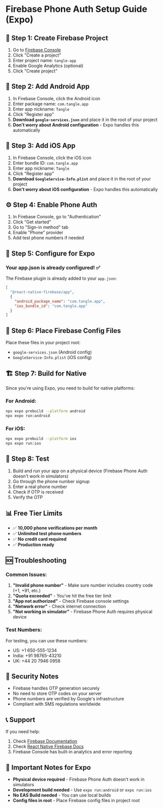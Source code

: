 # Firebase Phone Auth Setup Guide (Expo)

## 🚀 **Step 1: Create Firebase Project**

1. Go to [Firebase Console](https://console.firebase.google.com/)
2. Click "Create a project"
3. Enter project name: `tangle-app`
4. Enable Google Analytics (optional)
5. Click "Create project"

## 📱 **Step 2: Add Android App**

1. In Firebase Console, click the Android icon
2. Enter package name: `com.tangle.app`
3. Enter app nickname: `Tangle`
4. Click "Register app"
5. **Download `google-services.json`** and place it in the root of your project
6. **Don't worry about Android configuration** - Expo handles this automatically

## 🍎 **Step 3: Add iOS App**

1. In Firebase Console, click the iOS icon
2. Enter bundle ID: `com.tangle.app`
3. Enter app nickname: `Tangle`
4. Click "Register app"
5. **Download `GoogleService-Info.plist`** and place it in the root of your project
6. **Don't worry about iOS configuration** - Expo handles this automatically

## ⚙️ **Step 4: Enable Phone Auth**

1. In Firebase Console, go to "Authentication"
2. Click "Get started"
3. Go to "Sign-in method" tab
4. Enable "Phone" provider
5. Add test phone numbers if needed

## 🔧 **Step 5: Configure for Expo**

### Your app.json is already configured! ✅

The Firebase plugin is already added to your `app.json`:
```json
[
  "@react-native-firebase/app",
  {
    "android_package_name": "com.tangle.app",
    "ios_bundle_id": "com.tangle.app"
  }
]
```

## 📁 **Step 6: Place Firebase Config Files**

Place these files in your project root:
- `google-services.json` (Android config)
- `GoogleService-Info.plist` (iOS config)

## 🏗️ **Step 7: Build for Native**

Since you're using Expo, you need to build for native platforms:

### For Android:
```bash
npx expo prebuild --platform android
npx expo run:android
```

### For iOS:
```bash
npx expo prebuild --platform ios
npx expo run:ios
```

## 🧪 **Step 8: Test**

1. Build and run your app on a physical device (Firebase Phone Auth doesn't work in simulators)
2. Go through the phone number signup
3. Enter a real phone number
4. Check if OTP is received
5. Verify the OTP

## 📊 **Free Tier Limits**

- ✅ **10,000 phone verifications per month**
- ✅ **Unlimited test phone numbers**
- ✅ **No credit card required**
- ✅ **Production ready**

## 🆘 **Troubleshooting**

### Common Issues:
1. **"Invalid phone number"** - Make sure number includes country code (+1, +91, etc.)
2. **"Quota exceeded"** - You've hit the free tier limit
3. **"App not authorized"** - Check Firebase console settings
4. **"Network error"** - Check internet connection
5. **"Not working in simulator"** - Firebase Phone Auth requires physical device

### Test Numbers:
For testing, you can use these numbers:
- US: +1 650-555-1234
- India: +91 98765-43210
- UK: +44 20 7946 0958

## 🔐 **Security Notes**

- Firebase handles OTP generation securely
- No need to store OTP codes on your server
- Phone numbers are verified by Google's infrastructure
- Compliant with SMS regulations worldwide

## 📞 **Support**

If you need help:
1. Check [Firebase Documentation](https://firebase.google.com/docs/auth/phone)
2. Check [React Native Firebase Docs](https://rnfirebase.io/auth/phone-auth)
3. Firebase Console has built-in analytics and error reporting

## 🚨 **Important Notes for Expo**

- **Physical device required** - Firebase Phone Auth doesn't work in simulators
- **Development build needed** - Use `expo run:android` or `expo run:ios`
- **No EAS Build needed** - You can use local builds
- **Config files in root** - Place Firebase config files in project root 